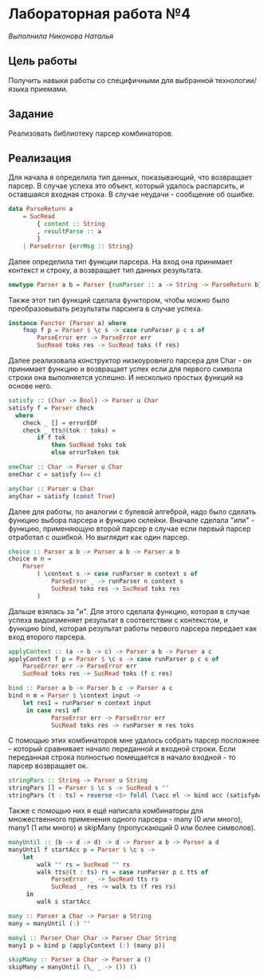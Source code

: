 # Лабораторная работа №4

*Выполнила Никонова Наталья*

## Цель работы

Получить навыки работы со специфичными для выбранной технологии/языка приемами.

## Задание

Реализовать библиотеку парсер комбинаторов.

## Реализация

Для начала я определила тип данных, показывающий, что возвращает парсер. В случае успеха это объект, который удалось распарсить, и оставшаяся входная строка. В случае неудачи - сообщение об ошибке.

```haskell
data ParseReturn a
    = SucRead
        { content :: String
        , resultParse :: a
        }
    | ParseError {errMsg :: String}
```

Далее определила тип функции парсера. На вход она принимает контекст и строку, а возвращает тип данных результата.

```haskell
newtype Parser a b = Parser {runParser :: a -> String -> ParseReturn b}
```

Также этот тип функций сделала функтором, чтобы можно было преобразовывать результаты парсинга в случае успеха.

```haskell
instance Functor (Parser a) where
    fmap f p = Parser $ \c s -> case runParser p c s of
        ParseError err -> ParseError err
        SucRead toks res -> SucRead toks (f res)
```

Далее реализовала конструктор низкоуровнего парсера для Char - он принимает функцию и возвращает успех если для первого символа строки она выполняется успешно. И несколько простых функций на основе него.

```haskell
satisfy :: (Char -> Bool) -> Parser u Char
satisfy f = Parser check
  where
    check _ [] = errorEOF
    check _ tts@(tok : toks) =
        if f tok
            then SucRead toks tok
            else errorToken tok

oneChar :: Char -> Parser u Char
oneChar c = satisfy (== c)

anyChar :: Parser u Char
anyChar = satisfy (const True)
```

Далее для работы, по аналогии с булевой алгеброй, надо было сделать функцию выбора парсера и функцию склейки. Вначале сделала "или" - функцию, применяющую второй парсер в случае если первый парсер отработал с ошибкой. Но выглядит как один парсер.

```haskell
choice :: Parser a b -> Parser a b -> Parser a b
choice m n =
    Parser
        ( \context s -> case runParser m context s of
            ParseError _ -> runParser n context s
            SucRead toks res -> SucRead toks res
        )
```

Дальше взялась за "и". Для этого сделала функцию, которая в случае успеха видоизменяет результат в соответствии с контекстом, и функцию bind, которая результат работы первого парсера передает как вход второго парсера.

```haskell
applyContext :: (a -> b -> c) -> Parser a b -> Parser a c
applyContext f p = Parser $ \c s -> case runParser p c s of
    ParseError err -> ParseError err
    SucRead toks res -> SucRead toks (f c res)

bind :: Parser a b -> Parser b c -> Parser a c
bind n m = Parser $ \context input ->
    let res1 = runParser n context input
     in case res1 of
            ParseError err -> ParseError err
            SucRead toks res -> runParser m res toks
```

С помощью этих комбинаторов мне удалось собрать парсер посложнее - который сравнивает начало переданной и входной строки. Если переданная строка полностью помещается в начало входной - то парсер возвращает ок.

```haskell
stringPars :: String -> Parser u String
stringPars [] = Parser $ \c s -> SucRead s ""
stringPars (t : ts) = reverse <$> foldl (\acc el -> bind acc (satisfyAcc (== el))) (fmap (: []) (satisfy (== t))) ts
```

Также с помощью них я ещё написала комбинаторы для множественного применения одного парсера - many (0 или много), many1 (1 или много) и skipMany (пропускающий 0 или более символов).

```haskell
manyUntil :: (b -> d -> d) -> d -> Parser a b -> Parser a d
manyUntil f startAcc p = Parser $ \c s ->
    let
        walk "" rs = SucRead "" rs
        walk tts@(t : ts) rs = case runParser p c tts of
            ParseError _ -> SucRead tts rs
            SucRead _ res -> walk ts (f res rs)
     in
        walk s startAcc

many :: Parser a Char -> Parser a String
many = manyUntil (:) ""

many1 :: Parser Char Char -> Parser Char String
many1 p = bind p (applyContext (:) (many p))

skipMany :: Parser a Char -> Parser a ()
skipMany = manyUntil (\_ _ -> ()) ()
```
